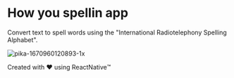 # How you spellin app

Convert text to spell words using the "International Radiotelephony Spelling Alphabet".

![pika-1670960120893-1x](https://user-images.githubusercontent.com/701815/207428158-04f11626-ac77-4091-bdb5-2970bf632de1.png)

Created with ❤️ using ReactNative™️
